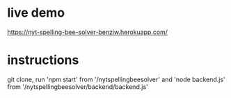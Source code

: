 # live demo
https://nyt-spelling-bee-solver-benziw.herokuapp.com/

# instructions
git clone, run 'npm start' from '/nytspellingbeesolver' and 'node backend.js' from '/nytspellingbeesolver/backend/backend.js'
